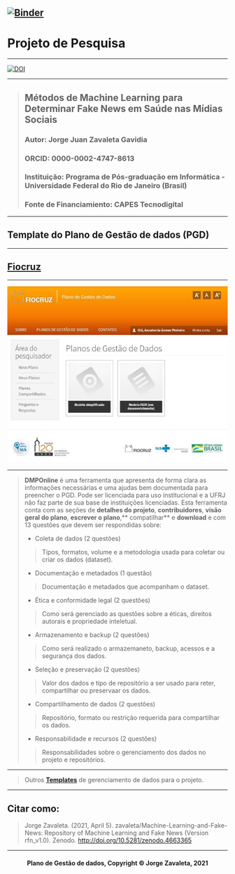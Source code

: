 [![Binder](https://mybinder.org/badge_logo.svg)](https://mybinder.org/v2/gh/zavaleta/Machine-Learning-and-Fake-News/main)
---
# Projeto de Pesquisa

---
[![DOI](https://zenodo.org/badge/DOI/10.5281/zenodo.4663365.svg)](https://doi.org/10.5281/zenodo.4663365)

---
> ## Métodos de Machine Learning para Determinar Fake News em Saúde nas Mídias Sociais
> ### Autor: Jorge Juan Zavaleta Gavidia
> ### ORCID: 0000-0002-4747-8613
> ### Instituição: Programa de Pós-graduação em Informática - Universidade Federal do Rio de Janeiro (Brasil)
> ### Fonte de Financiamiento: CAPES Tecnodigital

---
## Template do Plano de Gestão de dados (PGD)

---
## [Fiocruz](https://argos.openaire.eu/)
---
![Fiocruz](imagens/fiocruz.png)

---
> **DMPOnline** é uma ferramenta que apresenta de forma clara as informações necessárias e uma ajudas bem documentada para preencher o PGD. Pode ser licenciada para uso institucional e a UFRJ não faz parte de sua base de instituições licenciadas.
> Esta ferramenta conta com as seções de **detalhes do projeto**, **contribuidores**, **visão geral do plano**, **escrever o plano**,** compatilhar** e **download** e com 13 questões que devem ser respondidas sobre:
> - Coleta de dados (2 questões)
>> Tipos, formatos, volume e a metodologia usada para coletar ou criar os dados (dataset).
> - Documentação e metadados (1 questão)
>> Documentação e metadados que acompanham o dataset.
> - Ética e conformidade legal (2 questões)
>> Como será gerenciado as questões sobre a éticas, direitos autorais e propriedade inteletual.
> - Armazenamento e backup (2 questões)
>> Como será realizado o armazemaneto, backup, acessos e a segurança dos dados.
> - Seleção e preservação (2 questões)
>> Valor dos dados e tipo de repositório a ser usado para reter, compartilhar ou preservaar os dados.
> - Compartilhamento de dados (2 questões)
>>  Repositório, formato ou restrição requerida para compartilhar os dados.
> - Responsabilidade e recursos (2 questões)
>> Responsabilidades sobre o gerenciamento dos dados no projeto e repositórios.

---
> Outros **[Templates](pgd.md)** de gerenciamento de dados para o projeto.

---
## Citar como:

> Jorge Zavaleta. (2021, April 5). zavaleta/Machine-Learning-and-Fake-News: Repository of Machine Learning and Fake News (Version rfn_v1.0). Zenodo. http://doi.org/10.5281/zenodo.4663365

---
#### <center>Plano de Gestão de dados,  Copyright &copy;  Jorge Zavaleta, 2021</center>